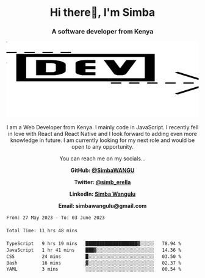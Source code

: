 
<h1 align="center"> Hi there👋, I'm Simba</h1>
<h3 align="center">A software developer from Kenya</h3>

<img src="/arrow-svgrepo-com.svg" margin="auto" width="100%" height="200px">


<p align="center">I am a Web Developer from Kenya. I mainly code in JavaScript. I recently fell in love with React and React Native and I look forward to adding even more knowledge in future. I am currently looking for my next role and would be open to any opportunity.</p>

<p align="center">You can reach me on my socials... </p>

<div align="center">

__<p>  GitHub: [@SimbaWANGU](https://github.com/SimbaWANGU)__  </p>
__<p> Twitter: [@simb_erella](https://twitter.com/simb_erella)__ </p>
__<p> LinkedIn: [Simba Wangulu](https://www.linkedin.com/in/simba-wangulu/)__ </p>
__<p> Email: simbawangulu@gmail.com__ </p>

</div>

<!--START_SECTION:waka-->

```txt
From: 27 May 2023 - To: 03 June 2023

Total Time: 11 hrs 48 mins

TypeScript   9 hrs 19 mins   ███████████████████▓░░░░░   78.94 %
JavaScript   1 hr 41 mins    ███▓░░░░░░░░░░░░░░░░░░░░░   14.36 %
CSS          24 mins         █░░░░░░░░░░░░░░░░░░░░░░░░   03.50 %
Bash         16 mins         ▓░░░░░░░░░░░░░░░░░░░░░░░░   02.37 %
YAML         3 mins          ░░░░░░░░░░░░░░░░░░░░░░░░░   00.54 %
```

<!--END_SECTION:waka-->
